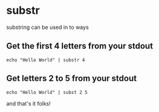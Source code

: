 # substr

substring can be used in to ways

## Get the first 4 letters from your stdout

`echo "Hello World" | substr 4`

## Get letters 2 to 5 from your stdout
`echo "Hello World" | subst 2 5`

and that's it folks!

